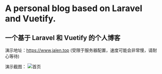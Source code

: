 # A personal blog based on Laravel and Vuetify.
## 一个基于 Laravel 和 Vuetify 的个人博客


演示地址：https://www.jalen.top (受限于服务器配置，速度可能会非常慢，请耐心等待)

演示截图：
![首页](https://www.jalen.top/storage/images/WX20201124-091824@2x.png)
